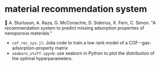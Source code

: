 # material recommendation system

:evergreen_tree: A. Sturluson, A. Raza, G. McConachie, D. Siderius, X. Fern, C. Simon. "A recommendation system to predict missing adsorption properties of nanoporous materials."

* `cof_rec_sys.jl`: Julia code to train a low rank model of a COF--gas-adsorption-property matrix
* `seaborn_stuff.ipynb`: use seaborn in Python to plot the distribution of the optimal hyperparameters.

